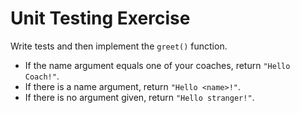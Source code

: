 # Unit Testing Exercise

Write tests and then implement the `greet()` function.

- If the name argument equals one of your coaches, return `"Hello Coach!"`.
- If there is a name argument, return `"Hello <name>!"`.
- If there is no argument given, return `"Hello stranger!"`.
